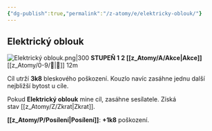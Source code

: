 ```yaml
---
{"dg-publish":true,"permalink":"/z-atomy/e/elektricky-oblouk/"}
---
```


## Elektrický oblouk
![Elektrický oblouk.png|300](/img/user/z_img/Elektrick%C3%BD%20oblouk.png)
**STUPEŇ 1**
**2 [[z_Atomy/A/Akce\|Akce]]**
[[z_Atomy/0-9/🏹\|🏹]] 12m

Cíl utrží **3k8** bleskového poškození.
Kouzlo navíc zasáhne jednu další nejbližší bytost u cíle.

Pokud **Elektrický oblouk** mine cíl, zasáhne sesílatele. Získá stav [[z_Atomy/Z/Zkrat\|Zkrat]].

**[[z_Atomy/P/Posílení\|Posílení]]**: **+1k8** poškození.